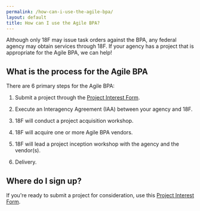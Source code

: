```yaml
---
permalink: /how-can-i-use-the-agile-bpa/
layout: default
title: How can I use the Agile BPA?
---
```


Although only 18F may issue task orders against the BPA, any federal agency may obtain services through 18F. If your agency has a project that is appropriate for the Agile BPA, we can help!

## What is the process for the Agile BPA

There are 6 primary steps for the Agile BPA:

1. Submit a project through the [Project Interest Form](https://docs.google.com/a/gsa.gov/forms/d/1w0eSRMWwgwsi-7OYmBAVkOmQnhzXbQRU6JGXUd6Xrps/viewform).

2. Execute an Interagency Agreement (IAA) between your agency and 18F.

3. 18F will conduct a project acquisition workshop.

4. 18F will acquire one or more Agile BPA vendors.

5. 18F will lead a project inception workshop with the agency and the vendor(s).

6. Delivery. 

## Where do I sign up?

If you're ready to submit a project for consideration, use this [Project Interest Form](https://docs.google.com/a/gsa.gov/forms/d/1w0eSRMWwgwsi-7OYmBAVkOmQnhzXbQRU6JGXUd6Xrps/viewform).
